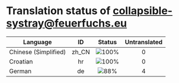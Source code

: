 # Translation status of collapsible-systray@feuerfuchs.eu

Language | ID | Status | Untranslated
---------|:--:|:------:|:-----------:
Chinese (Simplified) | zh_CN | ![100%](http://progressed.io/bar/100) | 0
Croatian | hr | ![100%](http://progressed.io/bar/100) | 0
German | de | ![88%](http://progressed.io/bar/88) | 4

